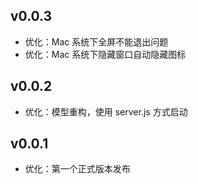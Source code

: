 ## v0.0.3

- 优化：Mac 系统下全屏不能退出问题
- 优化：Mac 系统下隐藏窗口自动隐藏图标

## v0.0.2

- 优化：模型重构，使用 server.js 方式启动

## v0.0.1

- 优化：第一个正式版本发布
